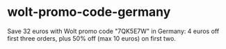 # wolt-promo-code-germany
Save 32 euros with Wolt promo code "7QK5E7W" in Germany: 4 euros off first three orders, plus 50% off (max 10 euros) on first two.
